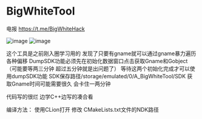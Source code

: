 # BigWhiteTool
电报
https://t.me/BigWhiteHack

![image](https://github.com/BigWhite666/BigWhiteTool/assets/141211205/00623027-c9d0-4f68-b38a-4bb22e98ccb7)
![image](https://github.com/BigWhite666/BigWhiteTool/assets/141211205/6f166859-6132-4930-8e6b-03cf8ce546ba)

这个工具是之前刚入圈学习用的 发现了只要有gname就可以通过gname暴力遍历各种偏移
DumpSDK功能必须先在初始化数据窗口点击获取Gname和Gobject（可能要等两三分钟 超过五分钟就是出问题了） 等待这两个初始化完成才可以使用dumpSDK功能
SDK保存路径/storage/emulated/0/A_BigWhiteTool/SDK
获取Gname时间可能需要很久 会卡住一两分钟

代码写的很烂 边学C++边写的凑合看

编译方法：
使用CLion打开 修改 CMakeLists.txt文件的NDK路径
